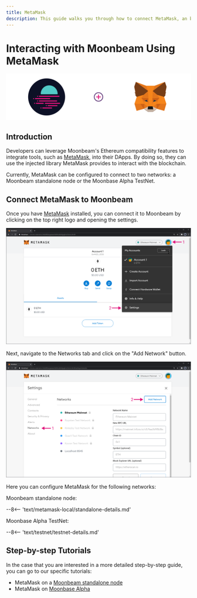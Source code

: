 ```yaml
---
title: MetaMask
description: This guide walks you through how to connect MetaMask, an browser-based Ethereum wallet, to Moonbeam.
---
```


# Interacting with Moonbeam Using MetaMask

![Intro diagram](/images/integrations/integrations-metamask-banner.png)

## Introduction

Developers can leverage Moonbeam's Ethereum compatibility features to integrate tools, such as [MetaMask](https://metamask.io/), into their DApps. By doing so, they can use the injected library MetaMask provides to interact with the blockchain.

Currently, MetaMask can be configured to connect to two networks: a Moonbeam standalone node or the Moonbase Alpha TestNet.

## Connect MetaMask to Moonbeam

Once you have [MetaMask](https://metamask.io/) installed, you can connect it to Moonbeam by clicking on the top right logo and opening the settings.

![MetaMask3](/images/testnet/testnet-metamask3.png)

Next, navigate to the Networks tab and click on the "Add Network" button.

![MetaMask4](/images/testnet/testnet-metamask4.png)

Here you can configure MetaMask for the following networks:

Moonbeam standalone node:

--8<-- 'text/metamask-local/standalone-details.md'

Moonbase Alpha TestNet:

--8<-- 'text/testnet/testnet-details.md'

## Step-by-step Tutorials

In the case that you are interested in a more detailed step-by-step guide, you can go to our specific tutorials:

-  MetaMask on a [Moonbeam standalone node](/getting-started/local-node/using-metamask/)
-  MetaMask on [Moonbase Alpha](/getting-started/testnet/metamask/)
